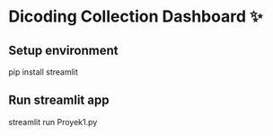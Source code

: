 # Dicoding Collection Dashboard ✨

## Setup environment

pip install streamlit

## Run streamlit app

streamlit run Proyek1.py

